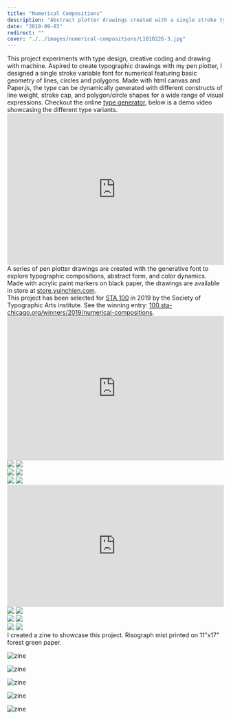 ```yaml
---
title: "Numerical Compositions"
description: "Abstract plotter drawings created with a single stroke typeface"
date: "2019-09-03"
redirect: ""
cover: "./../images/numerical-compositions/L1010226-3.jpg"
---
```


<div class="text">This project experiments with type design, creative coding and drawing with machine. Aspired to create typographic drawings with my pen plotter, I designed a single stroke variable font for numerical featuring basic geometry of lines, circles and polygons. Made with html canvas and Paper.js, the type can be dynamically generated with different constructs of line weight, stroke cap, and polygon/circle shapes for a wide range of visual expressions. Checkout the online <a href="https://yuinchien.com/projects/variable-font/index.html" target="_blank">type generator</a>, below is a demo video showcasing the different type variants.</div>

<div class="video" style="padding:70.11% 0 0 0;position:relative;"><iframe src="https://player.vimeo.com/video/358239232?autoplay=1&loop=1&title=0&byline=0&portrait=0" style="position:absolute;top:0;left:0;width:100%;height:100%;" frameborder="0" allow="autoplay; fullscreen" allowfullscreen></iframe></div><script src="https://player.vimeo.com/api/player.js"></script>

<div class="text">A series of pen plotter drawings are created with the generative font to explore typographic compositions, abstract form, and color dynamics. Made with acrylic paint markers on black paper, the drawings are available in store at <a href="https://store.yuinchien.com/" target="_blank">store.yuinchien.com</a>.</div>

<div class="text">This project has been selected for <a href="https://100.sta-chicago.org/" target="_blank">STA 100</a> in 2019 by the Society of Typographic Arts institute. See the winning entry: <a href="https://100.sta-chicago.org/winners/2019/numerical-compositions" target="_blank">100.sta-chicago.org/winners/2019/numerical-compositions</a>.</div>

<div class="video" style="padding:66.67% 0 0 0;position:relative;"><iframe src="https://player.vimeo.com/video/370559353?title=0&byline=0&portrait=0" style="position:absolute;top:0;left:0;width:100%;height:100%;" frameborder="0" allow="autoplay; fullscreen" allowfullscreen></iframe></div><script src="https://player.vimeo.com/api/player.js"></script>

<div class="two-up">
  <img src="./../images/numerical-compositions/L1000860.jpg" />
  <img src="./../images/numerical-compositions/L1000870.jpg" />
</div>

<!-- <div class="two-up">
  <img src="./../images/numerical-compositions/L1000552-2.jpg" />
  <img src="./../images/numerical-compositions/L1000560-2.jpg" />
  <img src="./../images/numerical-compositions/L1000555.jpg" />
</div> -->

<div class="two-up">
  <img src="./../images/numerical-compositions/L1000863.jpg" />
  <img src="./../images/numerical-compositions/L1000876.jpg" />
</div>

<div class="two-up">
  <img src="./../images/numerical-compositions/L1010031-2.jpg" />
  <img src="./../images/numerical-compositions/L1000878.jpg" />
</div>

<div class="video" style="padding:56.25% 0 0 0;position:relative;"><iframe src="https://player.vimeo.com/video/367370119" style="position:absolute;top:0;left:0;width:100%;height:100%;" frameborder="0" allow="autoplay; fullscreen" allowfullscreen></iframe></div><script src="https://player.vimeo.com/api/player.js"></script>


<div class="two-up">
  <img src="./../images/numerical-compositions/L1000702-3.jpg" />
  <img src="./../images/numerical-compositions/L1000893.jpg" />
</div>

<div class="two-up">
  <img src="./../images/numerical-compositions/L1000657-5.jpg" />
  <img src="./../images/numerical-compositions/L1000688.jpg" />
</div>

<div class="two-up">
  <img src="./../images/numerical-compositions/L1000897.jpg" />
  <img src="./../images/numerical-compositions/L1000784-2.jpg" />
</div>

<div class="text">I created a zine to showcase this project. Risograph mist printed on 11"x17" forest green paper. </div>

![zine](./../images/numerical-compositions/L1010282-5.jpg)

![zine](./../images/numerical-compositions/L1010251-7.jpg)

![zine](./../images/numerical-compositions/L1010252-2.jpg)

![zine](./../images/numerical-compositions/L1010226-3.jpg)

![zine](./../images/numerical-compositions/L1010263-5.jpg)
